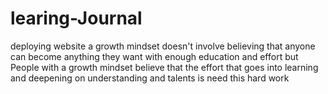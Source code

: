 # learing-Journal
deploying website 
 a growth mindset doesn't involve believing that anyone can become anything they want with enough education and effort but  People with a growth mindset believe that the effort that goes into learning and deepening on understanding and talents is need this hard work 
